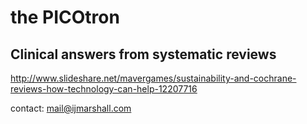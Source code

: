 the PICOtron
============

Clinical answers from systematic reviews
----------------------------------------

http://www.slideshare.net/mavergames/sustainability-and-cochrane-reviews-how-technology-can-help-12207716

contact: mail@ijmarshall.com
